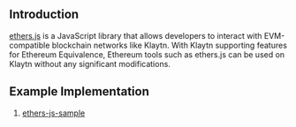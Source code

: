 ## Introduction

[ethers.js](https://docs.ethers.org/) is a JavaScript library that allows developers to interact with EVM-compatible blockchain networks like Klaytn. With Klaytn supporting features for Ethereum Equivalence, Ethereum tools such as ethers.js can be used on Klaytn without any significant modifications.


## Example Implementation

1. [ethers-js-sample](https://github.com/klaytn/examples/tree/main/tools/sdk-and-libraries-for-interacting-with-klaytn-node/ethers-js)